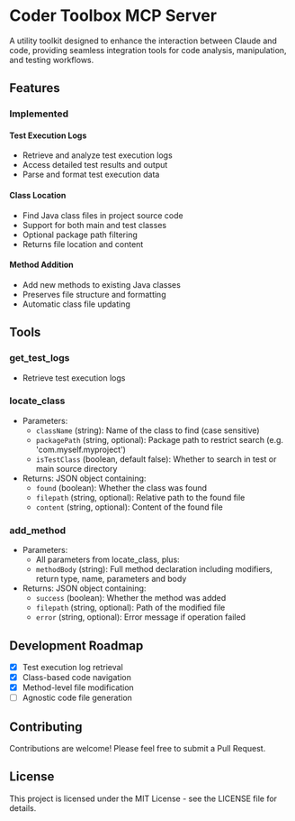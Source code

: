 # Coder Toolbox MCP Server

A utility toolkit designed to enhance the interaction between Claude and code, providing seamless integration tools for
code analysis, manipulation, and testing workflows.

## Features

### Implemented

#### Test Execution Logs
- Retrieve and analyze test execution logs
- Access detailed test results and output
- Parse and format test execution data

#### Class Location
- Find Java class files in project source code
- Support for both main and test classes
- Optional package path filtering
- Returns file location and content

#### Method Addition
- Add new methods to existing Java classes
- Preserves file structure and formatting
- Automatic class file updating

## Tools

### get_test_logs
- Retrieve test execution logs

### locate_class
- Parameters:
  - `className` (string): Name of the class to find (case sensitive)
  - `packagePath` (string, optional): Package path to restrict search (e.g. 'com.myself.myproject')
  - `isTestClass` (boolean, default false): Whether to search in test or main source directory
- Returns: JSON object containing:
  - `found` (boolean): Whether the class was found
  - `filepath` (string, optional): Relative path to the found file
  - `content` (string, optional): Content of the found file

### add_method
- Parameters:
  - All parameters from locate_class, plus:
  - `methodBody` (string): Full method declaration including modifiers, return type, name, parameters and body
- Returns: JSON object containing:
  - `success` (boolean): Whether the method was added
  - `filepath` (string, optional): Path of the modified file
  - `error` (string, optional): Error message if operation failed

## Development Roadmap

- [x] Test execution log retrieval
- [x] Class-based code navigation
- [x] Method-level file modification
- [ ] Agnostic code file generation

## Contributing

Contributions are welcome! Please feel free to submit a Pull Request.

## License

This project is licensed under the MIT License - see the LICENSE file for details.